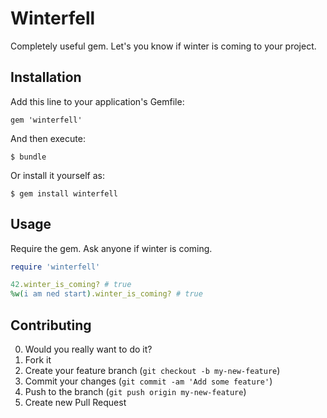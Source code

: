# Winterfell

Completely useful gem. Let's you know if winter is coming to your project.

## Installation

Add this line to your application's Gemfile:

    gem 'winterfell'

And then execute:

    $ bundle

Or install it yourself as:

    $ gem install winterfell

## Usage

Require the gem. Ask anyone if winter is coming.

```ruby
require 'winterfell'

42.winter_is_coming? # true
%w(i am ned start).winter_is_coming? # true

```

## Contributing

0. Would you really want to do it?
1. Fork it
2. Create your feature branch (`git checkout -b my-new-feature`)
3. Commit your changes (`git commit -am 'Add some feature'`)
4. Push to the branch (`git push origin my-new-feature`)
5. Create new Pull Request
